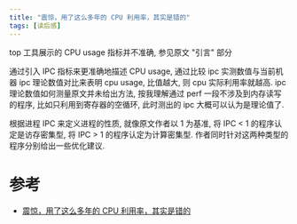 ```yaml
---
title: "震惊，用了这么多年的 CPU 利用率，其实是错的"
tags: [读后感]
---
```


top 工具展示的 CPU usage 指标并不准确, 参见原文 "引言" 部分

通过引入 IPC 指标来更准确地描述 CPU usage, 通过比较 ipc 实测数值与当前机器 ipc 理论数值对比来表明 cpu usage, 比值越大, 则 cpu 实际利用率就越高. ipc 理论数值如何测量原文并未给出方法, 按我理解通过 perf 一段不涉及到内存读写的程序, 比如只利用到寄存器的空循环, 此时测出的 ipc 大概可以认为是理论值了.

根据进程 IPC 来定义进程的性质, 就像原文作者以 1 为基准, 将 IPC < 1 的程序认定是访存密集型, 将 IPC > 1 的程序认定为计算密集型. 作者同时针对这两种类型的程序分别给出一些优化建议.

# 参考

-   [震惊，用了这么多年的 CPU 利用率，其实是错的][20180903001528]

[20180903001528]: <https://mp.weixin.qq.com/s/KaDJ1EF5Y-ndjRv2iUO3cA> "最后一次修订: 2018年1月27日"
